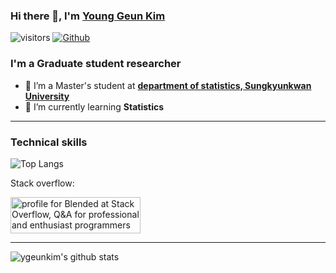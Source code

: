 ### Hi there 👋, I'm [Young Geun Kim](https://ygeunkim.github.io)

![visitors](https://visitor-badge.laobi.icu/badge?page_id=ygeunkim.ygeunkim)
[![Github](https://img.shields.io/github/followers/ygeunkim?label=Follow&style=social)](https://github.com/ygeunkim)

<!--
**ygeunkim/ygeunkim** is a ✨ _special_ ✨ repository because its `README.md` (this file) appears on your GitHub profile.

Here are some ideas to get you started:

- 🔭 I’m currently working on ...
- 🌱 I’m currently learning ...
- 👯 I’m looking to collaborate on ...
- 🤔 I’m looking for help with ...
- 💬 Ask me about ...
- 📫 How to reach me: ...
- 😄 Pronouns: ...
- ⚡ Fun fact: ...
-->

### I'm a Graduate student researcher

- 🔭 I’m a Master's student at **[department of statistics, Sungkyunkwan University](https://stat.skku.edu/stat/index.do)**
- 🌱 I’m currently learning **Statistics**

---

### Technical skills

![Top Langs](https://github-readme-stats.vercel.app/api/top-langs/?username=ygeunkim?hide=javascript,html)

Stack overflow:

<a href="https://stackoverflow.com/users/10358660/blended"><img src="https://stackoverflow.com/users/flair/10358660.png" width="208" height="58" alt="profile for Blended at Stack Overflow, Q&amp;A for professional and enthusiast programmers" title="profile for Blended at Stack Overflow, Q&amp;A for professional and enthusiast programmers"></a>

---

![ygeunkim's github stats](https://github-readme-stats.vercel.app/api?username=ygeunkim&count_private=true&show_icons=true&hide_border=true)
